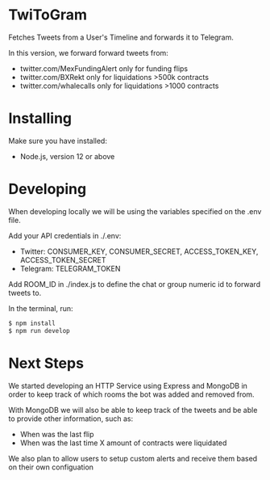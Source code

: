 # TwiToGram

Fetches Tweets from a User's Timeline and forwards it to Telegram.

In this version, we forward forward tweets from:
 - twitter.com/MexFundingAlert only for funding flips
 - twitter.com/BXRekt only for liquidations >500k contracts
 - twitter.com/whalecalls only for liquidations >1000 contracts

# Installing

Make sure you have installed:
 - Node.js, version 12 or above

# Developing

When developing locally we will be using the variables specified on the .env file.

Add your API credentials in ./.env:
 - Twitter: CONSUMER_KEY, CONSUMER_SECRET, ACCESS_TOKEN_KEY, ACCESS_TOKEN_SECRET
 - Telegram: TELEGRAM_TOKEN

Add ROOM_ID in ./index.js to define the chat or group numeric id to forward tweets to.

In the terminal, run:
````bash
$ npm install
$ npm run develop
````
# Next Steps

 We started developing an HTTP Service using Express and MongoDB in order to
 keep track of which rooms the bot was added and removed from.


 With MongoDB we will also be able to keep track of the tweets and be able
 to provide other information, such as:

 - When was the last flip
 - When was the last time X amount of contracts were liquidated

 We also plan to allow users to setup custom alerts and receive them based
 on their own configuation
